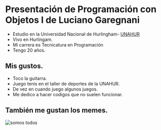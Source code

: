 # Presentación de Programación con Objetos I de Luciano Garegnani
-  Estudio en la Universidad Nacional de Hurlingham- [UNAHUR](https://unahur.edu.ar)
-  Vivo en Hurlingam.
-  Mi carrera es Tecnicatura en Programación
-  Tengo 20 años.

## Mis gustos.
- Toco la guitarra.
- Juego tenis en el taller de deportes de la UNAHUR.
- De vez en cuando juego algunos juegos.
- Me dedico a hacer codigos que no suelen funcionar.

## También me gustan los memes.
![somos todos](descarga.jpg)
